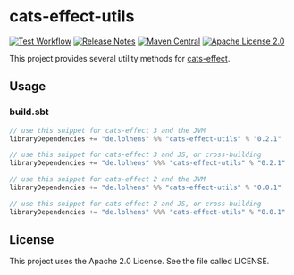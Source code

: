 # cats-effect-utils

[![Test Workflow](https://github.com/LolHens/cats-effect-utils/workflows/test/badge.svg)](https://github.com/LolHens/cats-effect-utils/actions?query=workflow%3Atest)
[![Release Notes](https://img.shields.io/github/release/LolHens/cats-effect-utils.svg?maxAge=3600)](https://github.com/LolHens/cats-effect-utils/releases/latest)
[![Maven Central](https://img.shields.io/maven-central/v/de.lolhens/cats-effect-utils_2.13)](https://search.maven.org/artifact/de.lolhens/cats-effect-utils_2.13)
[![Apache License 2.0](https://img.shields.io/github/license/LolHens/cats-effect-utils.svg?maxAge=3600)](https://www.apache.org/licenses/LICENSE-2.0)

This project provides several utility methods for [cats-effect](https://github.com/typelevel/cats-effect).

## Usage

### build.sbt

```sbt
// use this snippet for cats-effect 3 and the JVM
libraryDependencies += "de.lolhens" %% "cats-effect-utils" % "0.2.1"

// use this snippet for cats-effect 3 and JS, or cross-building
libraryDependencies += "de.lolhens" %%% "cats-effect-utils" % "0.2.1"

// use this snippet for cats-effect 2 and the JVM
libraryDependencies += "de.lolhens" %% "cats-effect-utils" % "0.0.1"

// use this snippet for cats-effect 2 and JS, or cross-building
libraryDependencies += "de.lolhens" %%% "cats-effect-utils" % "0.0.1"
```

## License

This project uses the Apache 2.0 License. See the file called LICENSE.
